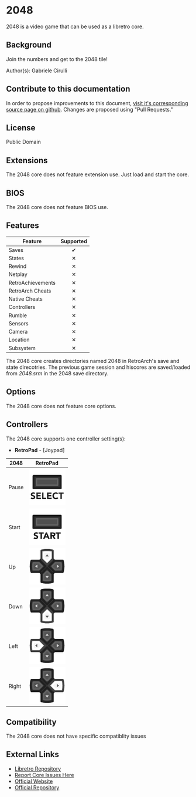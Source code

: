 # 2048

2048 is a video game that can be used as a libretro core.

## Background

Join the numbers and get to the 2048 tile!

Author(s): Gabriele Cirulli

## Contribute to this documentation

In order to propose improvements to this document, [visit it's corresponding source page on github](https://github.com/libretro/docs/blob/master/docs/library/2048.md). Changes are proposed using "Pull Requests."

## License

Public Domain

## Extensions

The 2048 core does not feature extension use. Just load and start the core.

## BIOS

The 2048 core does not feature BIOS use.

## Features

| Feature           | Supported |
|-------------------|:---------:|
| Saves             | ✔         |
| States            | ✕         |
| Rewind            | ✕         |
| Netplay           | ✕         |
| RetroAchievements | ✕         |
| RetroArch Cheats  | ✕         |
| Native Cheats     | ✕         |
| Controllers       | ✕         |
| Rumble            | ✕         |
| Sensors           | ✕         |
| Camera            | ✕         |
| Location          | ✕         |
| Subsystem         | ✕         |

The 2048 core creates directories named 2048 in RetroArch's save and state direcotries. The previous game session and hiscores are saved/loaded from *2048.srm* in the 2048 save directory. 

## Options

The 2048 core does not feature core options.

## Controllers

The 2048 core supports one controller setting(s):

* **RetroPad** - [Joypad]

| 2048      | RetroPad                                                       |
|-----------|----------------------------------------------------------------|
| Pause     | ![RetroPad_Select](images/RetroPad/Retro_Select.png)           |
| Start     | ![RetroPad_Start](images/RetroPad/Retro_Start.png)             |
| Up        | ![RetroPad_Dpad](images/RetroPad/Retro_Dpad_Up.png)            |
| Down      | ![RetroPad_Dpad](images/RetroPad/Retro_Dpad_Down.png)          |
| Left      | ![RetroPad_Dpad](images/RetroPad/Retro_Dpad_Left.png)          |
| Right     | ![RetroPad_Dpad](images/RetroPad/Retro_Dpad_Right.png)         |

## Compatibility

The 2048 core does not have specific compatiblity issues

## External Links

* [Libretro Repository](https://github.com/libretro/libretro-2048)
* [Report Core Issues Here](https://github.com/libretro/libretro-meta/issues)
* [Official Website](http://gabrielecirulli.github.io/2048/)
* [Official Repository](https://github.com/gabrielecirulli/2048)
